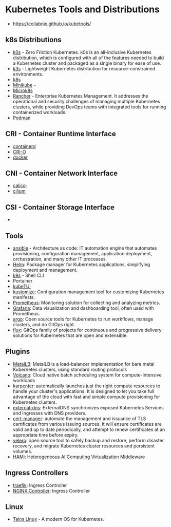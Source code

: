 # Kubernetes Tools and Distributions

- https://collabnix.github.io/kubetools/

## k8s Distributions
- [k0s](https://k0sproject.io/) - Zero Friction Kubernetes. k0s is an all-inclusive Kubernetes distribution, which is configured with all of the features needed to build a Kubernetes cluster and packaged as a single binary for ease of use.
- [k3s](https://k3s.io/) - Lightweight Kubernetes distribution for resource-constrained environments.
- [k8s](https://kubernetes.io/)
- [Minikube](https://minikube.sigs.k8s.io) -
- [Microk8s](https://microk8s.io/)
- [Rancher](https://www.rancher.com/)  - Enterprise Kubernetes Management. It addresses the operational and security challenges of managing multiple Kubernetes clusters, while providing DevOps teams with integrated tools for running containerized workloads.
- [Podman](https://podman.io/)

## CRI - Container Runtime Interface
- [containerd](https://github.com/containerd/containerd)
- [CRI-O](https://cri-o.io/)
- [docker]()

## CNI - Container Network Interface
- [calico](https://github.com/projectcalico/calico):
- [cilium](https://github.com/cilium/cilium)

## CSI - Container Storage Interface
- 

## Tools
- [ansible](https://www.ansible.com/) - Architecture as code:  IT automation engine that automates provisioning, configuration management, application deployment, orchestration, and many other IT processes.
- [Helm](): Package manager for Kubernetes applications, simplifying deployment and management.
- [k9s](https://k9scli.io/) - Shell CLI
- Portainer
- [kubeTUI](https://github.com/sarub0b0/kubetui)
- [kustomize](): Configuration management tool for customizing Kubernetes manifests.
- [Prometheus](): Monitoring solution for collecting and analyzing metrics.
- [Grafana](): Data visualization and dashboarding tool, often used with Prometheus.
- [argo](https://argoproj.github.io/): Open source tools for Kubernetes to run workflows, manage clusters, and do GitOps right.
- [flux](https://fluxcd.io/): GitOps family of projects for continuous and progressive delivery solutions for Kubernetes that are open and extensible.

## Plugins
- [MetalLB](https://metallb.io/): MetalLB is a load-balancer implementation for bare metal Kubernetes clusters, using standard routing protocols
- [Volcano](https://volcano.sh/en/): Cloud native batch scheduling system for compute-intensive workloads
- [karpenter](https://karpenter.sh/): automatically launches just the right compute resources to handle your cluster's applications. It is designed to let you take full advantage of the cloud with fast and simple compute provisioning for Kubernetes clusters.
- [external-dns](https://kubernetes-sigs.github.io/external-dns/): ExternalDNS synchronizes exposed Kubernetes Services and Ingresses with DNS providers.
- [cert-manager](https://artifacthub.io/packages/helm/cert-manager/cert-manager):  automate the management and issuance of TLS certificates from various issuing sources. It will ensure certificates are valid and up to date periodically, and attempt to renew certificates at an appropriate time before expiry.
- [velero](https://velero.io/):  open source tool to safely backup and restore, perform disaster recovery, and migrate Kubernetes cluster resources and persistent volumes.
- [HAMi]( https://project-hami.io/docs/): Heterogeneous AI Computing Virtualization Middleware

## Ingress Controllers 
- [traefik](https://traefik.io/traefik): Ingress Controller
- [NGINX Controller](https://github.com/kubernetes/ingress-nginx): Ingress Controller

## Linux 
- [Talos Linux](https://www.talos.dev/) - A modern OS for Kubernetes.
